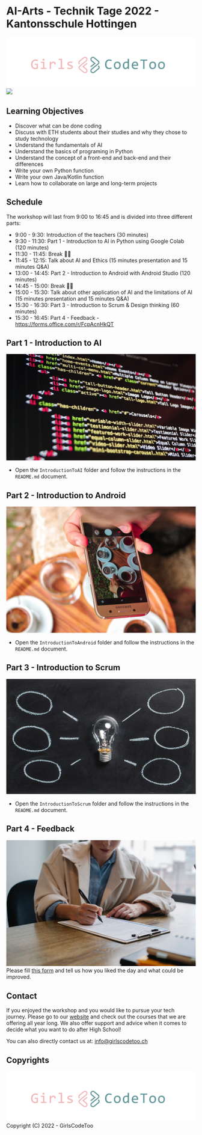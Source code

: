 # AI-Arts - Technik Tage 2022 - Kantonsschule Hottingen
![](images/GCT_Logo.png)
![](images/ai-art.jpg)


## Learning Objectives
- Discover what can be done coding
- Discuss with ETH students about their studies and why they chose to study technology
- Understand the fundamentals of AI
- Understand the basics of programing in Python
- Understand the concept of a front-end and back-end and their differences
- Write your own Python function
- Write your own Java/Kotlin function
- Learn how to collaborate on large and long-term projects

## Schedule
The workshop will last from 9:00 to 16:45 and is divided into three different parts:
- 9:00 - 9:30: Introduction of the teachers (30 minutes)
- 9:30 - 11:30: Part 1 - Introduction to AI in Python using Google Colab (120 minutes)
- 11:30 - 11:45: Break 🤘🏼
- 11:45 - 12:15: Talk about AI and Ethics (15 minutes presentation and 15 minutes Q&A)
- 13:00 - 14:45: Part 2 - Introduction to Android with Android Studio (120 minutes)
- 14:45 - 15:00: Break 🤘🏼
- 15:00 - 15:30: Talk about other application of AI and the limitations of AI (15 minutes presentation and 15 minutes Q&A)
- 15:30 - 16:30: Part 3 - Introduction to Scrum & Design thinking (60 minutes)
- 15:30 - 16:45: Part 4 - Feedback - https://forms.office.com/r/FcpAcnHkQT

## Part 1 - Introduction to AI
![](images/python.jpeg)
- Open the `IntroductionToAI` folder and follow the instructions in the `README.md` document. 

## Part 2 - Introduction to Android
![](images/android.jpeg)
- Open the `IntroductionToAndroid` folder and follow the instructions in the `README.md` document. 

## Part 3 - Introduction to Scrum
![](images/scrum.jpeg)
- Open the `IntroductionToScrum` folder and follow the instructions in the `README.md` document. 

## Part 4 - Feedback
![](images/questionnaire.jpeg)
Please fill [this form](https://forms.office.com/r/FcpAcnHkQT) and tell us how you liked the day and what could be improved. 


## Contact
If you enjoyed the workshop and you would like to pursue your tech journey. Please go to our [website](https://girlscodetoo.ch/) and check out the courses that we are offering all year long. We also offer support and advice when it comes to decide what you want to do after High School!

You can also directly contact us at: info@girlscodetoo.ch

## Copyrights
![](images/GCT_Logo.png)
Copyright (C) 2022 - GirlsCodeToo